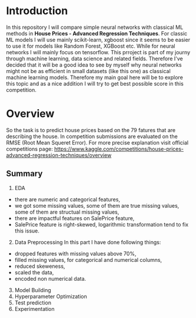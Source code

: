 # Introduction
In this repository I will compare simple neural networks with classical ML methods in **House Prices - Advanced Regression Techniques**. For classic ML models I will use mainly scikit-learn, xgboost since it seems to be easier to use it for models like Random Forest, XGBoost etc. While for neural networks I will mainly focus on tensorflow. This prroject is part of my journy through machine learning, data science and related fields. Therefore I've decided that it will be a good idea to see by myself why neural networks might not be as efficient in small datasets (like this one) as classical machine learning models. Therefore my main goal here will be to explore this topic and as a nice addition I will try to get best possible score in this competition. 

# Overview
So the task is to predict house prices based on the 79 fatures that are describing the house. In competition submissions are evaluated on the RMSE (Root Mean Squeret Error). For more precise explanation visit official competitions page: https://www.kaggle.com/competitions/house-prices-advanced-regression-techniques/overview

## Summary 
1. EDA
  * there are numeric and categorical features,
  * we got some missing values, some of them are true missing values,
     some of them are structual missing values,
  * there are impactful features on SalePrice feature,
  * SalePrice feature is right-skewed,
    logarithmic transformation tend to fix this issue.
2. Data Preprocessing
In this part I have done following things:
* dropped features with missing values above 70%,
* filled missing values, for categorical and numerical columns,
* reduced skeweness,
* scaled the data,
* encoded non numerical data.
3. Model Building
4. Hyperparameter Optimization
5. Test prediction
6. Experimentation 
